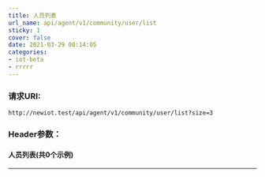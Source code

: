 ```yaml
---
title: 人员列表
url_name: api/agent/v1/community/user/list
sticky: 1
cover: false
date: 2021-03-29 00:14:05
categories: 
- iot-beta
- rrrrr
---
```



### 请求URI:

```http
http://newiot.test/api/agent/v1/community/user/list?size=3
```

### Header参数：

#### 人员列表(共0个示例)

---
